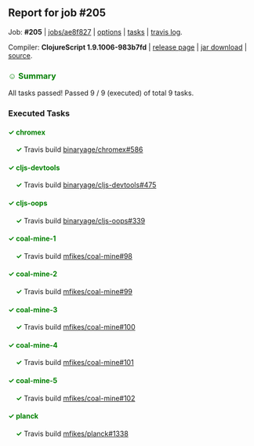 ## Report for job #205

Job: **#205** | [jobs/ae8f827](https://github.com/cljs-oss/canary/commit/ae8f8271ab9b3f4db2971bdc6aa882e08c59e441) | [options](options.edn) | [tasks](tasks.edn) | [travis log](https://travis-ci.org/cljs-oss/canary/builds/324919523).

Compiler: **ClojureScript 1.9.1006-983b7fd** | [release page](https://github.com/cljs-oss/canary/releases/tag/r1.9.1006-983b7fd) | [jar download](https://github.com/cljs-oss/canary/releases/download/r1.9.1006-983b7fd/clojurescript-1.9.1006-983b7fd.jar) | [source](https://github.com/clojure/clojurescript/commit/983b7fd6e17728b5947a398176bc60aa48ed04b8).

### <b style='color:green'>☺ Summary</b>

All tasks passed! Passed 9 / 9 (executed) of total 9 tasks.

### Executed Tasks

#### <b style='color:green'>&#x2713; chromex</b>
&nbsp;&nbsp;&nbsp;&nbsp;<b style='color:green'>&#x2713;</b> Travis build [binaryage/chromex#586](https://travis-ci.org/binaryage/chromex/builds/324920510)<br>

#### <b style='color:green'>&#x2713; cljs-devtools</b>
&nbsp;&nbsp;&nbsp;&nbsp;<b style='color:green'>&#x2713;</b> Travis build [binaryage/cljs-devtools#475](https://travis-ci.org/binaryage/cljs-devtools/builds/324920520)<br>

#### <b style='color:green'>&#x2713; cljs-oops</b>
&nbsp;&nbsp;&nbsp;&nbsp;<b style='color:green'>&#x2713;</b> Travis build [binaryage/cljs-oops#339](https://travis-ci.org/binaryage/cljs-oops/builds/324920522)<br>

#### <b style='color:green'>&#x2713; coal-mine-1</b>
&nbsp;&nbsp;&nbsp;&nbsp;<b style='color:green'>&#x2713;</b> Travis build [mfikes/coal-mine#98](https://travis-ci.org/mfikes/coal-mine/builds/324920524)<br>

#### <b style='color:green'>&#x2713; coal-mine-2</b>
&nbsp;&nbsp;&nbsp;&nbsp;<b style='color:green'>&#x2713;</b> Travis build [mfikes/coal-mine#99](https://travis-ci.org/mfikes/coal-mine/builds/324920544)<br>

#### <b style='color:green'>&#x2713; coal-mine-3</b>
&nbsp;&nbsp;&nbsp;&nbsp;<b style='color:green'>&#x2713;</b> Travis build [mfikes/coal-mine#100](https://travis-ci.org/mfikes/coal-mine/builds/324920550)<br>

#### <b style='color:green'>&#x2713; coal-mine-4</b>
&nbsp;&nbsp;&nbsp;&nbsp;<b style='color:green'>&#x2713;</b> Travis build [mfikes/coal-mine#101](https://travis-ci.org/mfikes/coal-mine/builds/324920552)<br>

#### <b style='color:green'>&#x2713; coal-mine-5</b>
&nbsp;&nbsp;&nbsp;&nbsp;<b style='color:green'>&#x2713;</b> Travis build [mfikes/coal-mine#102](https://travis-ci.org/mfikes/coal-mine/builds/324920557)<br>

#### <b style='color:green'>&#x2713; planck</b>
&nbsp;&nbsp;&nbsp;&nbsp;<b style='color:green'>&#x2713;</b> Travis build [mfikes/planck#1338](https://travis-ci.org/mfikes/planck/builds/324920565)<br>